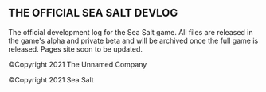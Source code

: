 ## THE OFFICIAL SEA SALT DEVLOG

The official development log for the Sea Salt game. All files are released in the game's alpha and private beta and will be archived once the full game is released. Pages site soon to be updated.

©Copyright 2021 The Unnamed Company

©Copyright 2021 Sea Salt
